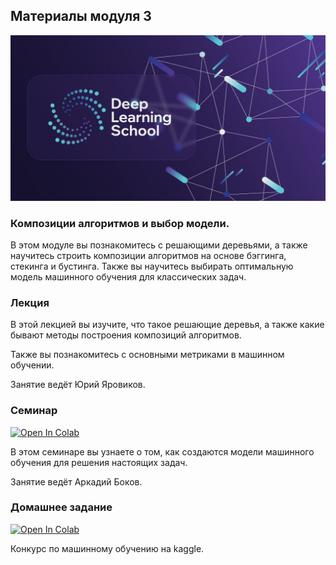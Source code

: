 ## Материалы модуля 3
<div align="center">
  <img src="../images/dls.png">
</div>

### Композиции алгоритмов и выбор модели.

В этом модуле вы познакомитесь с решающими деревьями, а также научитесь строить композиции алгоритмов на основе бэггинга, стекинга и бустинга. Также вы научитесь выбирать оптимальную модель машинного обучения для классических задач.

### Лекция
В этой лекцией вы изучите, что такое решающие деревья, а также какие бывают методы построения композиций алгоритмов.

Также вы познакомитесь с основными метриками в машинном обучении.

Занятие ведёт Юрий Яровиков.

### Семинар
[![Open In Colab](https://colab.research.google.com/assets/colab-badge.svg)](https://colab.research.google.com/github/DeepLearningSchool/part_1_ml_cv/blob/main/week_03_composition_model_selection/Practice/model_selection%26ensembles.ipynb)

В этом семинаре вы узнаете о том, как создаются модели машинного обучения для решения настоящих задач.

Занятие ведёт Аркадий Боков.

### Домашнее задание
[![Open In Colab](https://colab.research.google.com/assets/colab-badge.svg)](https://colab.research.google.com/github/DeepLearningSchool/part_1_ml_cv/blob/main/week_03_composition_model_selection/Homework/hw_3_kaggle.ipynb)


Конкурс по машинному обучению на kaggle. 